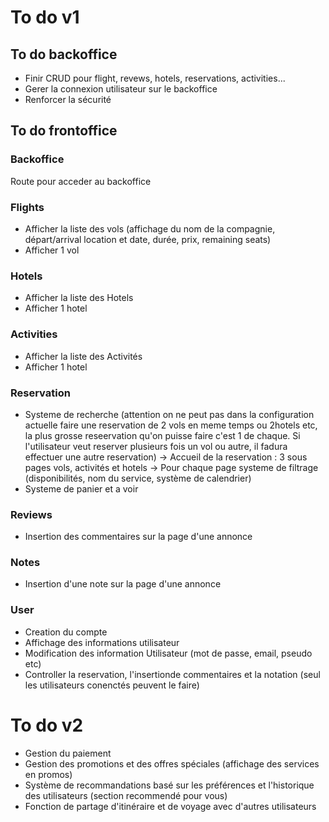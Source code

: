 # To do v1

## To do backoffice

- Finir CRUD pour flight, revews, hotels, reservations, activities...
- Gerer la connexion utilisateur sur le backoffice
- Renforcer la sécurité 

## To do frontoffice

### Backoffice
Route pour acceder au backoffice
### Flights
- Afficher la liste des vols (affichage du nom de la compagnie, départ/arrival location et date, durée, prix, remaining seats)
- Afficher 1 vol
### Hotels
- Afficher la liste des Hotels
- Afficher 1 hotel
### Activities
- Afficher la liste des Activités
- Afficher 1 hotel
### Reservation
- Systeme de recherche (attention on ne peut pas dans la configuration actuelle faire une reservation de 2 vols en meme temps ou 2hotels etc, la plus grosse reseervation qu'on puisse faire c'est 1 de chaque. Si l'utilisateur veut reserver plusieurs fois un vol ou autre, il fadura effectuer une autre reservation)
    -> Accueil de la reservation : 3 sous pages vols, activités et hotels
    -> Pour chaque page systeme de filtrage (disponibilités, nom du service, système de calendrier)
- Systeme de panier et a voir 
### Reviews
- Insertion des commentaires sur la page d'une annonce 
### Notes
- Insertion d'une note sur la page d'une annonce 

### User
- Creation du compte
- Affichage des informations utilisateur
- Modification des information Utilisateur (mot de passe, email, pseudo etc)
- Controller la reservation, l'insertionde commentaires et la notation (seul les utilisateurs conenctés peuvent le faire)

# To do v2

- Gestion du paiement
- Gestion des promotions et des offres spéciales (affichage des services en promos)
- Système de recommandations basé sur les préférences et l'historique des
utilisateurs (section recommendé pour vous)
- Fonction de partage d'itinéraire et de voyage avec d'autres utilisateurs